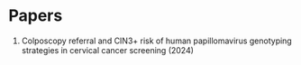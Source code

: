 # Papers

1. Colposcopy referral and CIN3+ risk of human papillomavirus genotyping strategies in cervical cancer screening (2024)
